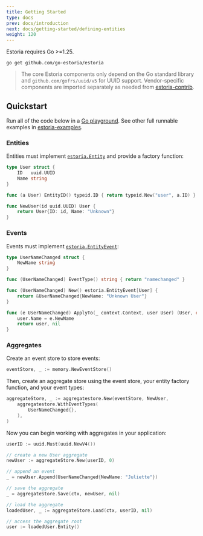 ```yaml
---
title: Getting Started
type: docs
prev: docs/introduction
next: docs/getting-started/defining-entities
weight: 120
---
```


Estoria requires Go >=1.25.

```shell
go get github.com/go-estoria/estoria
```

>The core Estoria components only depend on the Go standard library and `github.com/gofrs/uuid/v5` for UUID support. Vendor-specific components are imported separately as needed from [estoria-contrib](https://github.com/go-estoria/estoria-contrib).

## Quickstart

Run all of the code below in a [Go playground](https://goplay.tools/snippet/sB6aDoAoNS_f). See other full runnable examples in [estoria-examples](https://github.com/go-estoria/estoria-examples).

### Entities

Entities must implement [`estoria.Entity`](https://pkg.go.dev/github.com/go-estoria/estoria#Entity) and provide a factory function:

```go
type User struct {
	ID   uuid.UUID
	Name string
}

func (a User) EntityID() typeid.ID { return typeid.New("user", a.ID) }

func NewUser(id uuid.UUID) User {
	return User{ID: id, Name: "Unknown"}
}

```

### Events

Events must implement [`estoria.EntityEvent`](https://pkg.go.dev/github.com/go-estoria/estoria#EntityEvent):

```go
type UserNameChanged struct {
	NewName string
}

func (UserNameChanged) EventType() string { return "namechanged" }

func (UserNameChanged) New() estoria.EntityEvent[User] {
	return &UserNameChanged{NewName: "Unknown User"}
}

func (e UserNameChanged) ApplyTo(_ context.Context, user User) (User, error) {
	user.Name = e.NewName
	return user, nil
}
```

### Aggregates

Create an event store to store events:

```go
eventStore, _ := memory.NewEventStore()
```

Then, create an aggregate store using the event store, your entity factory function, and your event types:

```go
aggregateStore, _ := aggregatestore.New(eventStore, NewUser,
    aggregatestore.WithEventTypes(
        UserNameChanged{},
    ),
)
```

Now you can begin working with aggregates in your application:

```go
userID := uuid.Must(uuid.NewV4())

// create a new User aggregate
newUser := aggregateStore.New(userID, 0)

// append an event
_ = newUser.Append(UserNameChanged{NewName: "Juliette"})

// save the aggregate
_ = aggregateStore.Save(ctx, newUser, nil)

// load the aggregate
loadedUser, _ := aggregateStore.Load(ctx, userID, nil)

// access the aggregate root
user := loadedUser.Entity()
```
